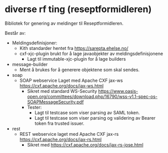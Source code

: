 # diverse rf ting (reseptformidleren)

Bibliotek for genering av meldinger til Reseptformidleren.

Består av:
<!-- Keycloak, en issuer for å teste utsteding av tokens. TODO, lag guide på oppsett og test. -->
- Meldingsdefinisjoner:
  - Kith standarder hentet fra https://sarepta.ehelse.no/
  - cxf-xjc-plugin brukt for å lage javaobjekter av meldingsdefinisjonene
    - Lagt til immutable-xjc-plugin for å lage builders
- message-builder
  - Ment å brukes for å generere objektene som skal sendes.
- soap
  - SOAP webservice Laget med Apache CXF jax-ws https://cxf.apache.org/docs/jax-ws.html
      - Sikret med standard WS-Security https://www.oasis-open.org/committees/download.php/16790/wss-v1.1-spec-os-SOAPMessageSecurity.pdf
      - Tester:
        - Lagt til testcase som viser parsing av SAML token.
        - Lagt til testcase som viser parsing og validering av Bearer token fra trusted issuer.
- rest
  - REST webservice laget med Apache CXF jax-rs https://cxf.apache.org/docs/jax-rs.html
    - Sikret med https://cxf.apache.org/docs/jax-rs-jose.html





